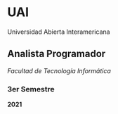 # UAI

Universidad Abierta Interamericana

## Analista Programador

*Facultad de Tecnología Informática*

### 3er Semestre

**2021**
